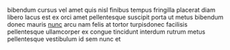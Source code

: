 bibendum cursus vel amet quis nisl finibus tempus fringilla placerat diam libero
lacus est ex orci amet pellentesque suscipit porta ut metus bibendum donec
mauris [nunc](generated_webpages/fusce.md) arcu nam felis at tortor turpisdonec
facilisis pellentesque ullamcorper ex congue tincidunt interdum rutrum metus
pellentesque vestibulum id sem nunc et